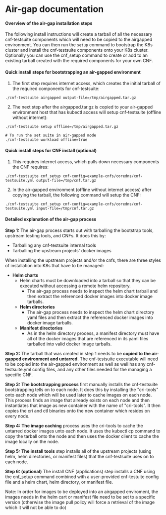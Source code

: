 # Air-gap documentation

#### Overview of the air-gap installation steps

The following install instructions will create a tarball of all the necessary cnf-testsuite components which will need to be copied to the airgapped environment.  You can then run the `setup` command to bootstrap the K8s cluster and install the cnf-testsuite components onto your K8s cluster.  Optionally you can use the cnf_setup command to create or add to an existing tarball created with the required components for your own CNF.

#### Quick install steps for bootstrapping an air-gapped environment

1. The first step requires internet access, which creates the initial tarball of the required components for cnf-testsuite:
```
./cnf-testsuite airgapped output-file=/tmp/airgapped.tar.gz
```
2. The next step after the airgapped.tar.gz is copied to your air-gapped environment host that has kubectl access will setup cnf-testsuite (offline without internet):
```
./cnf-testsuite setup offline=/tmp/airgapped.tar.gz

# To run the set suite in air-gapped mode
./cnf-testsuite workload offline=true
```

#### Quick install steps for CNF install (optional)

1. This requires internet access, which pulls down necessary components the CNF requires:

`./cnf-testsuite cnf_setup cnf-config=example-cnfs/coredns/cnf-testsuite.yml output-file=/tmp/cnf.tar.gz`

2. In the air-gapped environment (offline without internet access) after copying the tarball, the following command will setup the CNF:

`./cnf-testsuite cnf_setup cnf-config=example-cnfs/coredns/cnf-testsuite.yml input-file=/tmp/cnf.tar.gz`

#### Detailed explanation of the air-gap process

**Step 1:** The air-gap process starts out with tarballing the bootstrap tools, upstream testing tools, and CNFs.  It does this by:
* Tarballing any cnf-testsuite internal tools
* Tarballing the upstream projects' docker images

When installing the upstream projects and/or the cnfs, there are three styles of installation into K8s that have to be managed:

* **Helm charts**
    * Helm charts must be downloaded into a tarball so that they can be executed without accessing a remote helm repository.  
        * The air-gap process needs to inspect the helm chart tarball and then extract the referenced docker images into docker image tarballs.  
    * **Helm directories**
        * The air-gap process needs to inspect the helm chart directory yaml files and then extract the referenced docker images into docker image tarballs.
    * **Manifest directories**
        * As in the helm directory process, a manifest directory must have all of the docker images that are referenced in its yaml files tarballed into valid docker image tarballs.

**Step 2:** The tarball that was created in step 1 needs to be **copied to the air-gapped environment and untarred**.  The cnf-testsuite executable will need to be copied into the air-gapped environment as well as well has any cnf-testsuite.yml config files, and any other files needed for the managing a specific CNF.

**Step 3:** **The bootstrapping process** first manually installs the cnf-testsuite bootstrapping tells on to each node.  It does this by installing the "cri-tools" onto each node which will be used later to cache images on each node.  This process finds an image that already exists on each node and then instantiates that image as new container with the name of "cri-tools".  It then copies the cri and ctl binaries onto the new container which resides on every node.

**Step 4:** **The image caching** process uses the cri-tools to cache the untarred docker images unto each node.  It uses the kubectl cp command to copy the tarball onto the node and then uses the docker client to cache the image locally on the node.

**Step 5:** **The install tools** step installs all of the upstream projects (using helm, helm directories, or manifest files) that the cnf-testsuite uses on to each node.

**Step 6: (optional)** The install CNF (applications) step installs a CNF using the cnf_setup command combined with a user-provided cnf-testuite config file and a helm chart, helm directory, or manifest file.

Note: In order for images to be deployed into an airgapped enviroment, the images needs in the helm cart or manifest file need to be set to a specific version (otherwise the image pull policy will force a retrieval of the image which it will not be able to do)




